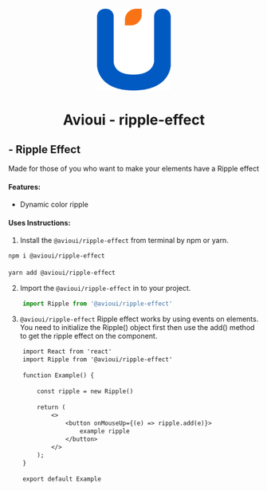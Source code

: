 <p align="center">
  <a href="https://avioui.com/tools/" rel="noopener" target="_blank">
  <img width="148" height="164" src="https://github.com/syahrilaa/avioui/blob/main/public/avioui-logo-transparent.png?raw=true" alt="Avioui Logo">
  </a>
</p>

<h1 align="center">Avioui - ripple-effect</h1>

## - Ripple Effect

Made for those of you who want to make your elements have a Ripple effect

#### Features:
- Dynamic color ripple

#### Uses Instructions:

1. Install the `@avioui/ripple-effect` from terminal by npm or yarn.

```bash
npm i @avioui/ripple-effect

yarn add @avioui/ripple-effect
```

2. Import the `@avioui/ripple-effect` in to your project.

```ts
    import Ripple from '@avioui/ripple-effect'
```

3. `@avioui/ripple-effect` Ripple effect works by using events on elements. You need to initialize the Ripple() object first then use the add() method to get the ripple effect on the component.

```tsx
    import React from 'react'
    import Ripple from '@avioui/ripple-effect'

    function Example() {

        const ripple = new Ripple()

        return (
            <>
                <button onMouseUp={(e) => ripple.add(e)}>
                    example ripple
                </button>
            </>
        );
    }

    export default Example
```